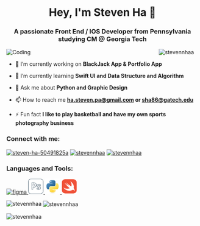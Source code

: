<h1 align="center">Hey, I'm Steven Ha 👋</h1>
<h3 align="center">A passionate Front End / IOS Developer from Pennsylvania studying CM @ Georgia Tech</h3>
<img algin = "right" alt = "Coding" width = "400" src="https://camo.githubusercontent.com/8a9c7f854df987a0b488caf7b4ca6fb56e368e1a0b85602574da94c19d1c2d2e/68747470733a2f2f70687973696373677572756b756c2e66696c65732e776f726470726573732e636f6d2f323031392f30322f6368617261637465722d312e676966"


<p align="left"> <img src="https://komarev.com/ghpvc/?username=stevennhaa&label=Profile%20views&color=0e75b6&style=flat" alt="stevennhaa" /> </p>

- 🔭 I’m currently working on **BlackJack App & Portfolio App**

- 🌱 I’m currently learning **Swift UI and Data Structure and Algorithm**

- 💬 Ask me about **Python and Graphic Design**

- 📫 How to reach me **ha.steven.pa@gmail.com or sha86@gatech.edu**

- ⚡ Fun fact **I like to play basketball and have my own sports photography business**

<h3 align="left">Connect with me:</h3>
<p align="left">
<a href="https://linkedin.com/in/steven-ha-50491825a" target="blank"><img align="center" src="https://raw.githubusercontent.com/rahuldkjain/github-profile-readme-generator/master/src/images/icons/Social/linked-in-alt.svg" alt="steven-ha-50491825a" height="30" width="40" /></a>
<a href="https://instagram.com/stevennhaa" target="blank"><img align="center" src="https://raw.githubusercontent.com/rahuldkjain/github-profile-readme-generator/master/src/images/icons/Social/instagram.svg" alt="stevennhaa" height="30" width="40" /></a>
<a href="https://www.leetcode.com/stevennhaa" target="blank"><img align="center" src="https://raw.githubusercontent.com/rahuldkjain/github-profile-readme-generator/master/src/images/icons/Social/leet-code.svg" alt="stevennhaa" height="30" width="40" /></a>
</p>

<h3 align="left">Languages and Tools:</h3>
<p align="left"> <a href="https://www.figma.com/" target="_blank" rel="noreferrer"> <img src="https://www.vectorlogo.zone/logos/figma/figma-icon.svg" alt="figma" width="40" height="40"/> </a> <a href="https://www.photoshop.com/en" target="_blank" rel="noreferrer"> <img src="https://raw.githubusercontent.com/devicons/devicon/master/icons/photoshop/photoshop-line.svg" alt="photoshop" width="40" height="40"/> </a> <a href="https://www.python.org" target="_blank" rel="noreferrer"> <img src="https://raw.githubusercontent.com/devicons/devicon/master/icons/python/python-original.svg" alt="python" width="40" height="40"/> </a> <a href="https://developer.apple.com/swift/" target="_blank" rel="noreferrer"> <img src="https://raw.githubusercontent.com/devicons/devicon/master/icons/swift/swift-original.svg" alt="swift" width="40" height="40"/> </a> </p>

<p><img align="left" src="https://github-readme-stats.vercel.app/api/top-langs?username=stevennhaa&show_icons=true&locale=en&layout=compact" alt="stevennhaa" /></p>

<p>&nbsp;<img align="center" src="https://github-readme-stats.vercel.app/api?username=stevennhaa&show_icons=true&locale=en" alt="stevennhaa" /></p>

<p><img align="center" src="https://github-readme-streak-stats.herokuapp.com/?user=stevennhaa&" alt="stevennhaa" /></p>
